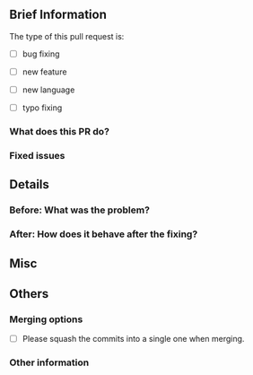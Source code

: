 <!-- Please fill in the following information to help us review your PR more efficiently. -->

## Brief Information

The type of this pull request is:

- [ ] bug fixing
- [ ] new feature
- [ ] new language
- [ ] typo fixing



### What does this PR do?

<!-- Describe briefly what does your PR do. -->



### Fixed issues

<!--
- #Typo in mission 6
-->


## Details

### Before: What was the problem?

<!-- DESCRIBE THE BUG OR REQUIREMENT HERE. -->

<!-- ADD SCREENSHOT HERE IF APPLICABLE. -->



### After: How does it behave after the fixing?

<!-- THE RESULT AFTER FIXING AND A SIMPLE EXPLANATION ABOUT HOW IT IS FIXED. -->

<!-- ADD SCREENSHOT HERE IF APPLICABLE. -->

## Misc


## Others

### Merging options

- [ ] Please squash the commits into a single one when merging.

### Other information